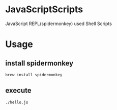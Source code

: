 # JavaScriptScripts
JavaScript REPL(spidermonkey) used Shell Scripts

# Usage

## install spidermonkey

    brew install spidermonkey

## execute

    ./hello.js

